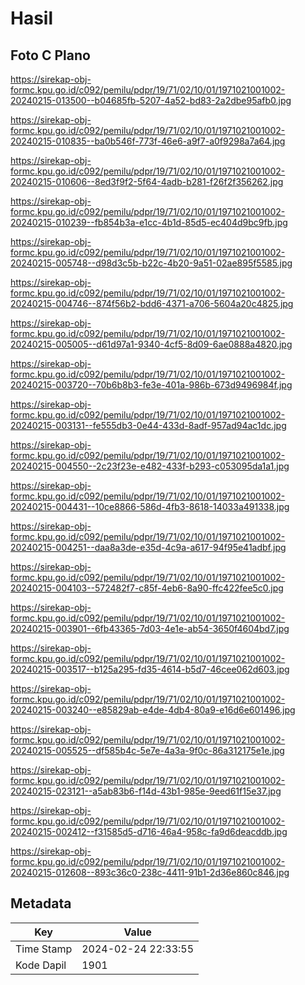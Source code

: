 # Hasil

## Foto C Plano

https://sirekap-obj-formc.kpu.go.id/c092/pemilu/pdpr/19/71/02/10/01/1971021001002-20240215-013500--b04685fb-5207-4a52-bd83-2a2dbe95afb0.jpg

https://sirekap-obj-formc.kpu.go.id/c092/pemilu/pdpr/19/71/02/10/01/1971021001002-20240215-010835--ba0b546f-773f-46e6-a9f7-a0f9298a7a64.jpg

https://sirekap-obj-formc.kpu.go.id/c092/pemilu/pdpr/19/71/02/10/01/1971021001002-20240215-010606--8ed3f9f2-5f64-4adb-b281-f26f2f356262.jpg

https://sirekap-obj-formc.kpu.go.id/c092/pemilu/pdpr/19/71/02/10/01/1971021001002-20240215-010239--fb854b3a-e1cc-4b1d-85d5-ec404d9bc9fb.jpg

https://sirekap-obj-formc.kpu.go.id/c092/pemilu/pdpr/19/71/02/10/01/1971021001002-20240215-005748--d98d3c5b-b22c-4b20-9a51-02ae895f5585.jpg

https://sirekap-obj-formc.kpu.go.id/c092/pemilu/pdpr/19/71/02/10/01/1971021001002-20240215-004746--874f56b2-bdd6-4371-a706-5604a20c4825.jpg

https://sirekap-obj-formc.kpu.go.id/c092/pemilu/pdpr/19/71/02/10/01/1971021001002-20240215-005005--d61d97a1-9340-4cf5-8d09-6ae0888a4820.jpg

https://sirekap-obj-formc.kpu.go.id/c092/pemilu/pdpr/19/71/02/10/01/1971021001002-20240215-003720--70b6b8b3-fe3e-401a-986b-673d9496984f.jpg

https://sirekap-obj-formc.kpu.go.id/c092/pemilu/pdpr/19/71/02/10/01/1971021001002-20240215-003131--fe555db3-0e44-433d-8adf-957ad94ac1dc.jpg

https://sirekap-obj-formc.kpu.go.id/c092/pemilu/pdpr/19/71/02/10/01/1971021001002-20240215-004550--2c23f23e-e482-433f-b293-c053095da1a1.jpg

https://sirekap-obj-formc.kpu.go.id/c092/pemilu/pdpr/19/71/02/10/01/1971021001002-20240215-004431--10ce8866-586d-4fb3-8618-14033a491338.jpg

https://sirekap-obj-formc.kpu.go.id/c092/pemilu/pdpr/19/71/02/10/01/1971021001002-20240215-004251--daa8a3de-e35d-4c9a-a617-94f95e41adbf.jpg

https://sirekap-obj-formc.kpu.go.id/c092/pemilu/pdpr/19/71/02/10/01/1971021001002-20240215-004103--572482f7-c85f-4eb6-8a90-ffc422fee5c0.jpg

https://sirekap-obj-formc.kpu.go.id/c092/pemilu/pdpr/19/71/02/10/01/1971021001002-20240215-003901--6fb43365-7d03-4e1e-ab54-3650f4604bd7.jpg

https://sirekap-obj-formc.kpu.go.id/c092/pemilu/pdpr/19/71/02/10/01/1971021001002-20240215-003517--b125a295-fd35-4614-b5d7-46cee062d603.jpg

https://sirekap-obj-formc.kpu.go.id/c092/pemilu/pdpr/19/71/02/10/01/1971021001002-20240215-003240--e85829ab-e4de-4db4-80a9-e16d6e601496.jpg

https://sirekap-obj-formc.kpu.go.id/c092/pemilu/pdpr/19/71/02/10/01/1971021001002-20240215-005525--df585b4c-5e7e-4a3a-9f0c-86a312175e1e.jpg

https://sirekap-obj-formc.kpu.go.id/c092/pemilu/pdpr/19/71/02/10/01/1971021001002-20240215-023121--a5ab83b6-f14d-43b1-985e-9eed61f15e37.jpg

https://sirekap-obj-formc.kpu.go.id/c092/pemilu/pdpr/19/71/02/10/01/1971021001002-20240215-002412--f31585d5-d716-46a4-958c-fa9d6deacddb.jpg

https://sirekap-obj-formc.kpu.go.id/c092/pemilu/pdpr/19/71/02/10/01/1971021001002-20240215-012608--893c36c0-238c-4411-91b1-2d36e860c846.jpg


## Metadata

| Key        | Value               |
| ---------- | ------------------- |
| Time Stamp | 2024-02-24 22:33:55 |
| Kode Dapil | 1901                |



